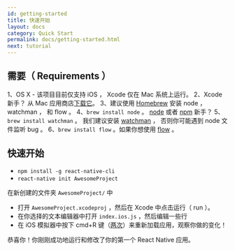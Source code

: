 ```yaml
---
id: getting-started
title: 快速开始
layout: docs
category: Quick Start
permalink: docs/getting-started.html
next: tutorial
---
```


## 需要（ Requirements ）

1、OS X - 该项目目前仅支持 iOS ， Xcode 仅在 Mac 系统上运行。
2、Xcode 新手？ 从 Mac 应用商店[下载它](https://developer.apple.com/xcode/downloads/)。
3、建议使用 [Homebrew](http://brew.sh/) 安装 node ， watchman ， 和 flow 。
4、`brew install node` 。 [node](https://nodejs.org/) 或者 [npm](https://docs.npmjs.com/) 新手？
5、`brew install watchman` 。 我们建议安装 [watchman](https://facebook.github.io/watchman/docs/install.html) ， 否则你可能遇到 node 文件监听 bug 。
6、`brew install flow` 。如果你想使用 [flow](http://www.flowtype.org) 。

## 快速开始

- `npm install -g react-native-cli`
- `react-native init AwesomeProject`

在新创建的文件夹 `AwesomeProject/` 中

- 打开 `AwesomeProject.xcodeproj` ，然后在 Xcode 中点击运行（ run ）。
- 在你选择的文本编辑器中打开 `index.ios.js` ，然后编辑一些行
- 在 iOS 模拟器中按下 cmd+R 键（[两次](http://openradar.appspot.com/19613391)）来重新加载应用，观察你做的变化！

恭喜你！你刚刚成功地运行和修改了你的第一个 React Native 应用。

